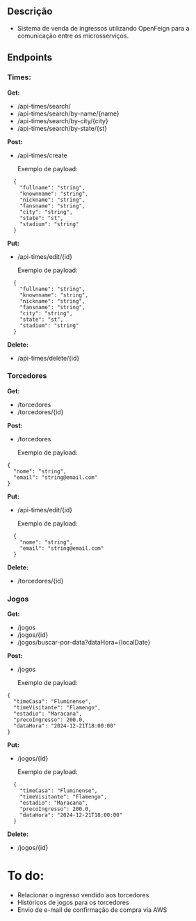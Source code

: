## Descrição 
- Sistema de venda de ingressos utilizando OpenFeign para a comunicação entre os microsserviços.

## Endpoints
### Times:
**Get:** 
- /api-times/search/
- /api-times/search/by-name/{name}
- /api-times/search/by-city/{city}
- /api-times/search/by-state/{st}

**Post:**
- /api-times/create

  Exemplo de payload:
  
```
  {
    "fullname": "string",
    "knownname": "string",
    "nickname": "string",
    "fansname": "string",
    "city": "string",
    "state": "st",
    "stadium": "string"
  }
```

**Put:**
- /api-times/edit/{id}

  Exemplo de payload:
  
```
  {
    "fullname": "string",
    "knownname": "string",
    "nickname": "string",
    "fansname": "string",
    "city": "string",
    "state": "st",
    "stadium": "string"
  }
```
**Delete:**
- /api-times/delete/{id}
### Torcedores
**Get:**  
- /torcedores
- /torcedores/{id}

**Post:**
- /torcedores

  Exemplo de payload:
  
```
{
  "nome": "string",
  "email": "string@email.com"
}
```

**Put:**
- /api-times/edit/{id}

  Exemplo de payload:
  
```
  {
    "nome": "string",
    "email": "string@email.com"
  }
```
**Delete:**
- /torcedores/{id}
### Jogos
**Get:**  
- /jogos
- /jogos/{id}
- /jogos/buscar-por-data?dataHora={localDate}

**Post:**
- /jogos

  Exemplo de payload:
  
```
{
  "timeCasa": "Fluminense",
  "timeVisitante": "Flamengo",
  "estadio": "Maracana",
  "precoIngresso": 200.0,
  "dataHora": "2024-12-21T18:00:00"
}
```

**Put:**
- /jogos/{id}

  Exemplo de payload:
  
```
  {
    "timeCasa": "Fluminense",
    "timeVisitante": "Flamengo",
    "estadio": "Maracana",
    "precoIngresso": 200.0,
    "dataHora": "2024-12-21T18:00:00"
  }
```
**Delete:**
- /jogos/{id}

# To do:
- Relacionar o ingresso vendido aos torcedores
- Históricos de jogos para os torcedores
- Envio de e-mail de confirmação de compra via AWS
